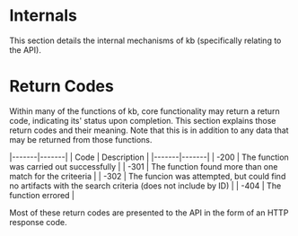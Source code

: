 # Internals #

This section details the internal mechanisms of kb (specifically relating to the API).

# Return Codes #

Within many of the functions of kb, core functionality may return a return code, indicating its' status upon completion.
This section explains those return codes and their meaning. Note that this is in addition to any data that may be returned from those functions.

|-------|-------|
| Code | Description |
|-------|-------|
| -200 | The function was carried out successfully |
| -301 | The function found more than one match for the criteeria |
| -302 | The funcion was attempted, but could find no artifacts with the search criteria (does not include by ID) |
| -404 | The function errored |

Most of these return codes are presented to the API in the form of an HTTP response code.



